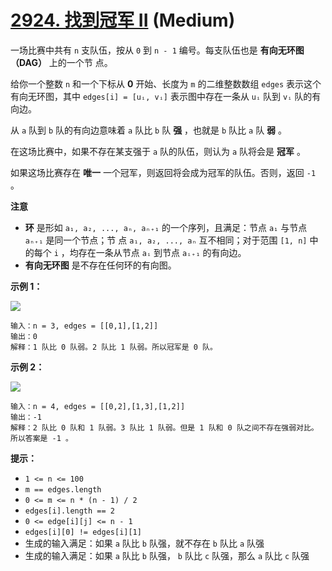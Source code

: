 # [2924. 找到冠军 II][link] (Medium)

[link]: https://leetcode.cn/problems/find-champion-ii/

一场比赛中共有 `n` 支队伍，按从 `0` 到  `n - 1` 编号。每支队伍也是 **有向无环图（DAG）** 上的一个节
点。

给你一个整数 `n` 和一个下标从 **0** 开始、长度为 `m` 的二维整数数组 `edges` 表示这个有向无环图，其中
`edges[i] = [uᵢ, vᵢ]` 表示图中存在一条从 `uᵢ` 队到 `vᵢ` 队的有向边。

从 `a` 队到 `b` 队的有向边意味着 `a` 队比 `b` 队 **强** ，也就是 `b` 队比 `a` 队 **弱** 。

在这场比赛中，如果不存在某支强于 `a` 队的队伍，则认为 `a` 队将会是 **冠军** 。

如果这场比赛存在 **唯一** 一个冠军，则返回将会成为冠军的队伍。否则，返回 `-1` 。

**注意**

- **环** 是形如 `a₁, a₂, ..., aₙ, aₙ₊₁` 的一个序列，且满足：节点 `a₁` 与节点 `aₙ₊₁` 是同一个节点；节
点 `a₁, a₂, ..., aₙ` 互不相同；对于范围 `[1, n]` 中的每个 `i` ，均存在一条从节点 `aᵢ` 到节点 `aᵢ₊₁` 
的有向边。
- **有向无环图** 是不存在任何环的有向图。

**示例 1：**

![](https://assets.leetcode.com/uploads/2023/10/19/graph-3.png)

```
输入：n = 3, edges = [[0,1],[1,2]]
输出：0
解释：1 队比 0 队弱。2 队比 1 队弱。所以冠军是 0 队。
```

**示例 2：**

![](https://assets.leetcode.com/uploads/2023/10/19/graph-4.png)

```
输入：n = 4, edges = [[0,2],[1,3],[1,2]]
输出：-1
解释：2 队比 0 队和 1 队弱。3 队比 1 队弱。但是 1 队和 0 队之间不存在强弱对比。所以答案是 -1 。
```

**提示：**

- `1 <= n <= 100`
- `m == edges.length`
- `0 <= m <= n * (n - 1) / 2`
- `edges[i].length == 2`
- `0 <= edge[i][j] <= n - 1`
- `edges[i][0] != edges[i][1]`
- 生成的输入满足：如果 `a` 队比 `b` 队强，就不存在 `b` 队比 `a` 队强
- 生成的输入满足：如果 `a` 队比 `b` 队强， `b` 队比 `c` 队强，那么 `a` 队比 `c` 队强

